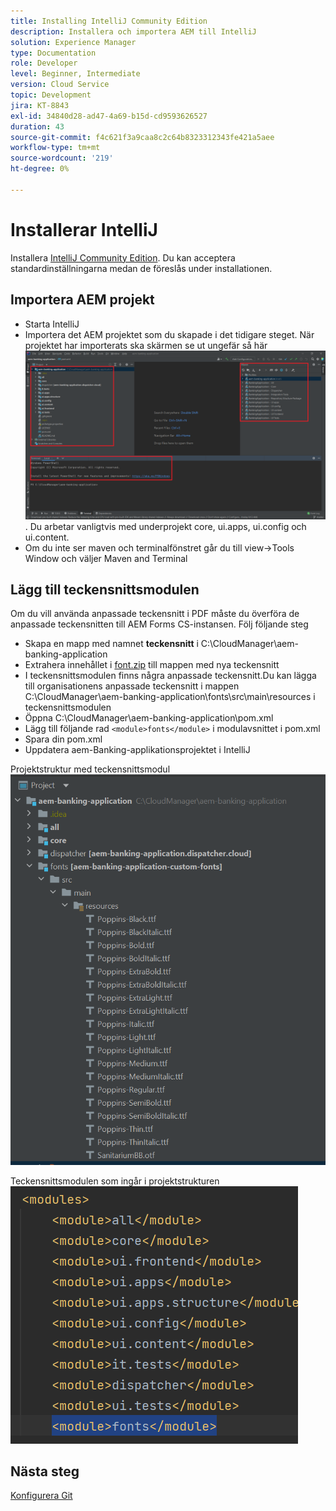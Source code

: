 ```yaml
---
title: Installing IntelliJ Community Edition
description: Installera och importera AEM till IntelliJ
solution: Experience Manager
type: Documentation
role: Developer
level: Beginner, Intermediate
version: Cloud Service
topic: Development
jira: KT-8843
exl-id: 34840d28-ad47-4a69-b15d-cd9593626527
duration: 43
source-git-commit: f4c621f3a9caa8c2c64b8323312343fe421a5aee
workflow-type: tm+mt
source-wordcount: '219'
ht-degree: 0%

---
```


# Installerar IntelliJ

Installera [IntelliJ Community Edition](https://www.jetbrains.com/idea/download/#section=windows). Du kan acceptera standardinställningarna medan de föreslås under installationen.

## Importera AEM projekt

* Starta IntelliJ
* Importera det AEM projektet som du skapade i det tidigare steget. När projektet har importerats ska skärmen se ut ungefär så här ![aem-Banking-app](assets/aem-banking-app.png). Du arbetar vanligtvis med underprojekt core, ui.apps, ui.config och ui.content.
* Om du inte ser maven och terminalfönstret går du till view->Tools Window och väljer Maven and Terminal

## Lägg till teckensnittsmodulen

Om du vill använda anpassade teckensnitt i PDF måste du överföra de anpassade teckensnitten till AEM Forms CS-instansen. Följ följande steg

* Skapa en mapp med namnet **teckensnitt** i C:\CloudManager\aem-banking-application
* Extrahera innehållet i [font.zip](assets/fonts.zip) till mappen med nya teckensnitt
* I teckensnittsmodulen finns några anpassade teckensnitt.Du kan lägga till organisationens anpassade teckensnitt i mappen C:\CloudManager\aem-banking-application\fonts\src\main\resources i teckensnittsmodulen
* Öppna C:\CloudManager\aem-banking-application\pom.xml
* Lägg till följande rad  ```<module>fonts</module>``` i modulavsnittet i pom.xml
* Spara din pom.xml
* Uppdatera aem-Banking-applikationsprojektet i IntelliJ

Projektstruktur med teckensnittsmodul
![fonts-module](assets/fonts-module.png)

Teckensnittsmodulen som ingår i projektstrukturen
![fonts-pom](assets/fonts-module-pom.png)

## Nästa steg

[Konfigurera Git](./setup-git.md)
